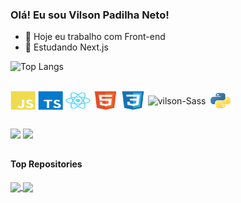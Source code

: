 ### Olá! Eu sou Vilson Padilha Neto!
- 🔭 Hoje eu trabalho com Front-end
- 🌱 Estudando Next.js

![Top Langs](https://github-readme-stats.vercel.app/api/top-langs/?username=vilsonneto&layout=compact&locale=pt-br)

<div style="display: inline_block"><br>
  <img align="center" alt="vilson-Js" height="30" width="40" src="https://raw.githubusercontent.com/devicons/devicon/master/icons/javascript/javascript-plain.svg">
  <img align="center" alt="vilson-Ts" height="30" width="40" src="https://raw.githubusercontent.com/devicons/devicon/master/icons/typescript/typescript-plain.svg">
  <img align="center" alt="vilson-React" height="30" width="40" src="https://raw.githubusercontent.com/devicons/devicon/master/icons/react/react-original.svg">
  <img align="center" alt="vilson-HTML" height="30" width="40" src="https://raw.githubusercontent.com/devicons/devicon/master/icons/html5/html5-original.svg">
  <img align="center" alt="vilson-CSS" height="30" width="40" src="https://raw.githubusercontent.com/devicons/devicon/master/icons/css3/css3-original.svg">
  <img align="center" alt="vilson-Sass" height="30" width="40" src="https://cdn.jsdelivr.net/gh/devicons/devicon/icons/sass/sass-original.svg">
  <img align="center" alt="vilson-Python" height="30" width="40" src="https://raw.githubusercontent.com/devicons/devicon/master/icons/python/python-original.svg">


</div>
  
  ##

<div> 
  <a href="mailto:vilson.neto57@gmail.com" target="_blank"><img src="https://img.shields.io/badge/-Gmail-%23333?style=for-the-badge&logo=gmail&logoColor=white" ></a>
  <a href="https://www.linkedin.com/in/vilson-neto/" target="_blank"><img src="https://img.shields.io/badge/-LinkedIn-%230077B5?style=for-the-badge&logo=linkedin&logoColor=white"></a>   
</div>  

  ##
#### Top Repositories

<a href="https://github.com/vilsonneto/vilson-portfolio">
  <img align="center" src="https://github-readme-stats.vercel.app/api/pin/?username=vilsonneto&repo=vilson-portfolio&theme=buefy" />
</a>
<a href="https://github.com/vilsonneto/sport-find">
  <img align="center" src="https://github-readme-stats.vercel.app/api/pin/?username=vilsonneto&repo=sport-find&theme=buefy" />
</a>
<!--
![Vilson's GitHub stats](https://github-readme-stats.vercel.app/api?username=vilsonneto&show_icons=true&theme=dark&locale=pt-br)
**vilsonneto/vilsonneto** is a ✨ _special_ ✨ repository because its `README.md` (this file) appears on your GitHub profile.

Here are some ideas to get you started:


-->
